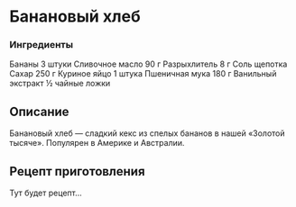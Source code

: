 # Банановый хлеб

### Ингредиенты
Бананы            	3 штуки
Сливочное масло   	90 г
Разрыхлитель		8 г
Соль				щепотка
Сахар				250 г
Куриное яйцо		1 штука
Пшеничная мука		180 г
Ванильный экстракт	½ чайные ложки

## Описание
Банановый хлеб — сладкий кекс из спелых бананов в нашей «Золотой тысяче». Популярен в Америке и Австралии.

## Рецепт приготовления
Тут будет рецепт...
